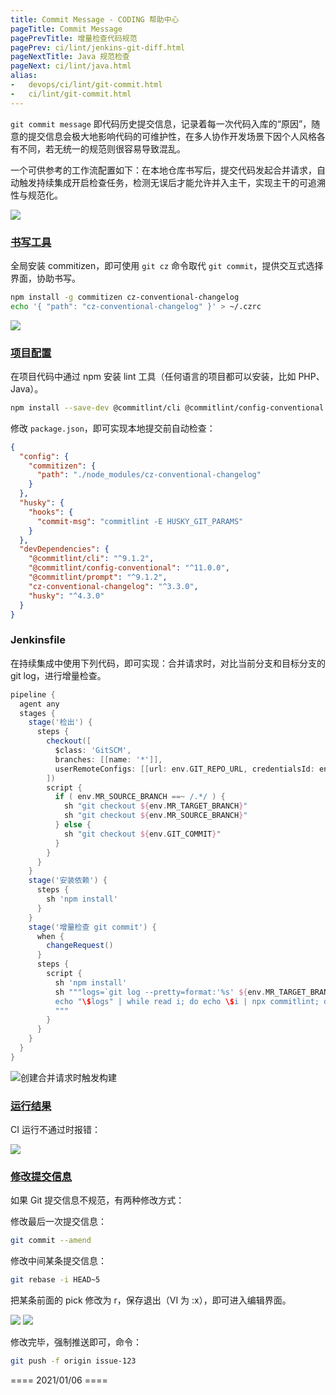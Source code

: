 ```yaml
---
title: Commit Message - CODING 帮助中心
pageTitle: Commit Message
pagePrevTitle: 增量检查代码规范
pagePrev: ci/lint/jenkins-git-diff.html
pageNextTitle: Java 规范检查
pageNext: ci/lint/java.html
alias: 
-   devops/ci/lint/git-commit.html
-   ci/lint/git-commit.html
---
```


`git commit message` 即代码历史提交信息，记录着每一次代码入库的“原因”，随意的提交信息会极大地影响代码的可维护性，在多人协作开发场景下因个人风格各有不同，若无统一的规范则很容易导致混乱。

一个可供参考的工作流配置如下：在本地仓库书写后，提交代码发起合并请求，自动触发持续集成开启检查任务，检测无误后才能允许并入主干，实现主干的可追溯性与规范化。

![](https://help-assets.codehub.cn/enterprise/20200914163606.png)

### [书写工具](#git-cz)

全局安装 commitizen，即可使用 `git cz` 命令取代 `git commit`，提供交互式选择界面，协助书写。

```bash
npm install -g commitizen cz-conventional-changelog
echo '{ "path": "cz-conventional-changelog" }' > ~/.czrc
```

![](https://help-assets.codehub.cn/enterprise/20200914142021.png)

### [项目配置](#install)

在项目代码中通过 npm 安装 lint 工具（任何语言的项目都可以安装，比如 PHP、Java）。

```bash
npm install --save-dev @commitlint/cli @commitlint/config-conventional @commitlint/prompt cz-conventional-changelog husky
```

修改 `package.json`，即可实现本地提交前自动检查：

```json
{
  "config": {
    "commitizen": {
      "path": "./node_modules/cz-conventional-changelog"
    }
  },
  "husky": {
    "hooks": {
      "commit-msg": "commitlint -E HUSKY_GIT_PARAMS"
    }
  },
  "devDependencies": {
    "@commitlint/cli": "^9.1.2",
    "@commitlint/config-conventional": "^11.0.0",
    "@commitlint/prompt": "^9.1.2",
    "cz-conventional-changelog": "^3.3.0",
    "husky": "^4.3.0"
  }
}
```

### Jenkinsfile

在持续集成中使用下列代码，即可实现：合并请求时，对比当前分支和目标分支的 git log，进行增量检查。

```groovy
pipeline {
  agent any
  stages {
    stage('检出') {
      steps {
        checkout([
          $class: 'GitSCM',
          branches: [[name: '*']],
          userRemoteConfigs: [[url: env.GIT_REPO_URL, credentialsId: env.CREDENTIALS_ID]]
        ])
        script {
          if ( env.MR_SOURCE_BRANCH ==~ /.*/ ) {
            sh "git checkout ${env.MR_TARGET_BRANCH}"
            sh "git checkout ${env.MR_SOURCE_BRANCH}"
          } else {
            sh "git checkout ${env.GIT_COMMIT}"
          }
        }
      }
    }
    stage('安装依赖') {
      steps {
        sh 'npm install'
      }
    } 
    stage('增量检查 git commit') {
      when {
        changeRequest()
      }
      steps {
        script {
          sh 'npm install'
          sh """logs=`git log --pretty=format:'%s' ${env.MR_TARGET_BRANCH}... --no-merges`;
          echo "\$logs" | while read i; do echo \$i | npx commitlint; done
          """
        }
      }
    }
  }
}
```

![创建合并请求时触发构建](https://help-assets.codehub.cn/enterprise/20200706173652.png)

### [运行结果](#screenshots)

CI 运行不通过时报错：

![](https://help-assets.codehub.cn/enterprise/20200911194311.png)

### [修改提交信息](#modify)

如果 Git 提交信息不规范，有两种修改方式：

修改最后一次提交信息：

```bash
git commit --amend
```

修改中间某条提交信息：

```bash
git rebase -i HEAD~5
```

把某条前面的 pick 修改为 r，保存退出（VI 为 :x），即可进入编辑界面。

![](https://help-assets.codehub.cn/enterprise/20210106145634.png)
![](https://help-assets.codehub.cn/enterprise/20210106145707.png)

修改完毕，强制推送即可，命令：

```bash
git push -f origin issue-123
```

==== 2021/01/06 ====
